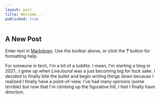 ```yaml
---
layout: post
title: Welcome...
published: true
---
```

## A New Post

Enter text in [Markdown](http://daringfireball.net/projects/markdown/). Use the toolbar above, or click the **?** button for formatting help.

For someone in tech, I'm a bit of a luddite. I mean, I'm starting a blog in 2021...I grew up when _LiveJoural_ was a just becoming big for fuck sake. I decided to finally bite the bullet and begin writing things down because I realized I finally have a point-of-view. I've had many opinions (some _terrible_) but now that I'm climbing up the figurative hill, I feel I finally have direction.
